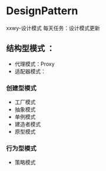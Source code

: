 # DesignPattern
xxwy-设计模式
每天任务：设计模式更新

## **结构型模式** ：

- 代理模式：Proxy
- 适配器模式：

### **创建型模式**

- 工厂模式
- 抽象模式
- 单例模式
- 建造者模式
- 原型模式

### **行为型模式**

- 策略模式
